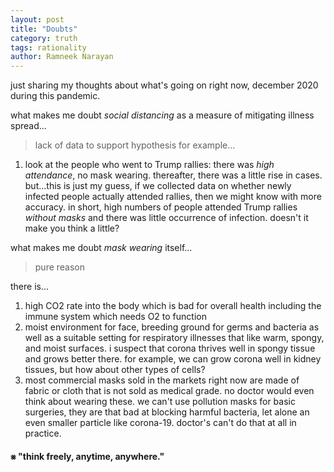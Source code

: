 ```yaml
---
layout: post
title: "Doubts"
category: truth
tags: rationality
author: Ramneek Narayan
---
```


just sharing my thoughts about what's going on right now, december 2020 during this pandemic.

what makes me doubt *social distancing* as a measure of mitigating illness spread...

> lack of data to support hypothesis for example...

1. look at the people who went to Trump rallies: there was *high attendance*, no mask wearing. thereafter, there was a little rise in cases. but...this is just my guess, if we collected data on whether newly infected people actually attended rallies, then we might know with more accuracy. in short, high numbers of people attended Trump rallies *without masks* and there was little occurrence of infection. doesn't it make you think a little?

what makes me doubt *mask wearing* itself...

> pure reason

there is...

1. high CO2 rate into the body which is bad for overall health including the immune system which needs O2 to function
2. moist environment for face, breeding ground for germs and bacteria as well as a suitable setting for respiratory illnesses that like warm, spongy, and moist surfaces. i suspect that corona thrives well in spongy tissue and grows better there. for example, we can grow corona well in kidney tissues, but how about other types of cells?
3. most commercial masks sold in the markets right now are made of fabric or cloth that is not sold as medical grade. no doctor would even think about wearing these. we can't use pollution masks for basic surgeries, they are that bad at blocking harmful bacteria, let alone an even smaller particle like corona-19. doctor's can't do that at all in practice.


#### ⨳ "think freely, anytime, anywhere."
